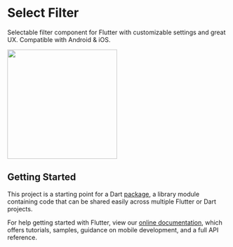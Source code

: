 # Select Filter

Selectable filter component for Flutter with customizable settings and great UX. Compatible with Android & iOS.

<img src="https://github.com/cagriaydin/select_filter/blob/master/screenshots/showcase.gif" width="250">

## Getting Started

This project is a starting point for a Dart
[package](https://flutter.dev/developing-packages/),
a library module containing code that can be shared easily across
multiple Flutter or Dart projects.

For help getting started with Flutter, view our 
[online documentation](https://flutter.dev/docs), which offers tutorials, 
samples, guidance on mobile development, and a full API reference.
